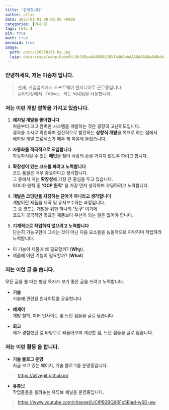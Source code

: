 ```yaml
---
title: "환영합니다"
author: allve
date: 2023-01-01 08:00:00 +0800
categories: [에세이]
tags: [Etc.]
pin: true
math: true
mermaid: true
image:
  path: posts/20230101-bg.jpg
  lqip: data:image/webp;base64,UklGRpoAAABXRUJQVlA4WAoAAAAQAAAADwAABwAAQUxQSDIAAAARL0AmbZurmr57yyIiqE8oiG0bejIYEQTgqiDA9vqnsUSI6H+oAERp2HZ65qP/VIAWAFZQOCBCAAAA8AEAnQEqEAAIAAVAfCWkAALp8sF8rgRgAP7o9FDvMCkMde9PK7euH5M1m6VWoDXf2FkP3BqV0ZYbO6NA/VFIAAAA
---
```


### 안녕하세요, 저는 **이승재** 입니다.

> 현재, 게임업계에서 소프트웨어 엔지니어로 근무중입니다.  
온라인상에서 『Allve』 라는 닉네임을 사용합니다.  

### 저는 이런 **개발 철학**을 가지고 있습니다.

1. **애자일 개발을 좋아합니다**  
처음부터 크고 완벽한 시스템을 개발하는 것은 굉장히 고난이도입니다.  
결과를 수시로 확인하며 점진적으로 발전하는 **상향식 개발**을 목표로 하는 점에서  
애자일 개발 프로세스가 매우 제 마음에 들었습니다. 

2. **자동화를 적극적으로 도입합니다**  
자동화시킬 수 있는 **패턴**을 찾아 사람의 손을 거치지 않도록 하려고 합니다.

3. **확장성이 있는 코드를 짜려고 노력합니다**  
코드 품질은 매우 중요하다고 생각합니다.  
그 중에서 저는 **확장성**에 가장 큰 중심을 두고 있습니다.  
SOLID 원칙 중 **'OCP 원칙'** 을 가장 먼저 생각하며 코딩하려고 노력합니다. 

4. **개발은 코딩만을 지칭하는 단어가 아니라고 생각합니다**  
개발이란 제품을 제작 및 유지보수하는 과정입니다.  
그 중 코드는 개발을 위한 하나의 **'도구'** 이기에  
코드가 궁극적인 목표인 제품보다 우선이 되는 일은 없어야 합니다.

5. **기계적으로 작업하지 않으려고 노력합니다**  
단순히 기능구현에 그치는 것이 아닌 다음 요소들을 능동적으로 파악하며 작업하려 노력합니다.  
- 이 기능이 제품에 왜 필요할까? (**Why**),  
- 제품에 어떤 기능이 필요할까? (**What**)

### 저는 이런 **글** 을 씁니다.

모든 글을 쓸 때는 항상 독자가 보기 좋은 글을 쓰려고 노력합니다.  

- **기술**  
기술에 관련된 인사이트를 공유합니다.  

- **에세이**  
개발 철학, 여러 인사이트 및 느낀 점들을 글로 담습니다.  
  
- **회고**  
제가 경험했던 걸 바탕으로 되돌아보며 개선할 점, 느낀 점들을 글로 담습니다.


### 저는 이런 **활동** 을 합니다.

- **기술 블로그 운영**  
지금 보고 있는 페이지, 기술 블로그를 운영중입니다.  
> <https://allvegit.github.io/>

- **유튜브**  
작업물들을 올려놓는 유튜브 채널을 운영중입니다.  
> <https://www.youtube.com/channel/UCIPB3BQ9RFx5Biad-wSD-ew>